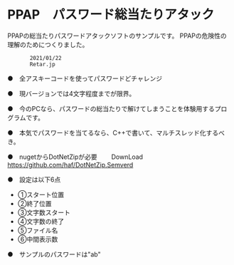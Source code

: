 # PPAP　パスワード総当たりアタック
PPAPの総当たりパスワードアタックソフトのサンプルです。
PPAPの危険性の理解のためにつくりました。

           2021/01/22 
           Retar.jp
 
●　全アスキーコードを使ってパスワードどチャレンジ

●　現バージョンでは4文字程度までが限界。
 
●　今のPCなら、パスワードの総当たりで解けてしまうことを体験用するプログラムです。
 
●　本気でパスワードを当てるなら、C++で書いて、マルチスレッド化するべき。

●　nugetからDotNetZipが必要
 　　DownLoad      https://github.com/haf/DotNetZip.Semverd
 
●　設定は以下6点
 - ①スタート位置
 - ②終了位置
 - ③文字数スタート
 - ④文字数の終了
 - ⑤ファイル名
 - ⑥中間表示数
 　　
   
●　サンプルのパスワードは"ab"
